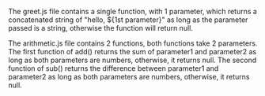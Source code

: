 The greet.js file contains a single function, with 1 parameter, which returns a concatenated string of "hello, ${1st parameter}" as long as the parameter passed is a string, otherwise the function will return null.

The arithmetic.js file contains 2 functions, both functions take 2 parameters. The first function of add() returns the sum of parameter1 and parameter2 as long as both parameters are numbers, otherwise, it returns null. The second function of sub() returns the difference between parameter1 and parameter2 as long as both parameters are numbers, otherwise, it returns null.